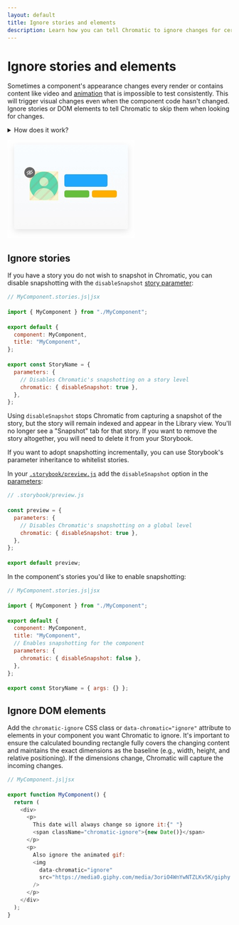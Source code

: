 ```yaml
---
layout: default
title: Ignore stories and elements
description: Learn how you can tell Chromatic to ignore changes for certain elements
---
```


# Ignore stories and elements

Sometimes a component's appearance changes every render or contains content like video and [animation](animations) that is impossible to test consistently. This will trigger visual changes even when the component code hasn't changed. Ignore stories or DOM elements to tell Chromatic to skip them when looking for changes.

<details>
<summary>How does it work?</summary>

Chromatic uses the rendered visual output at the pixel level to determine whether components' have changed.
It's important to ensure the calculated bounding rectangle fully covers the changing content and maintains the exact dimensions as the baseline (e.g., width, height, and relative positioning). Setting the `.chromatic-ignore` class or `[data-chromatic="ignore"]` attribute instructs the diffing algorithm to ignore the
pixels within the bounding rectangle of ignored elements.

</details>

![Ignore elements](img/ignore.jpg)

## Ignore stories

If you have a story you do not wish to snapshot in Chromatic, you can disable snapshotting with the
`disableSnapshot` [story parameter](https://storybook.js.org/docs/react/writing-stories/parameters#story-parameters):

```js
// MyComponent.stories.js|jsx

import { MyComponent } from "./MyComponent";

export default {
  component: MyComponent,
  title: "MyComponent",
};

export const StoryName = {
  parameters: {
    // Disables Chromatic's snapshotting on a story level
    chromatic: { disableSnapshot: true },
  },
};
```

<div class="aside">

Using `disableSnapshot` stops Chromatic from capturing a snapshot of the story, but the story will remain indexed and appear in the Library view. You'll no longer see a "Snapshot" tab for that story. If you want to remove the story altogether, you will need to delete it from your Storybook.

</div>

If you want to adopt snapshotting incrementally, you can use Storybook's parameter inheritance to whitelist stories.

In your [`.storybook/preview.js`](https://storybook.js.org/docs/react/configure/overview#configure-story-rendering) add the `disableSnapshot` option in the [parameters](https://storybook.js.org/docs/react/writing-stories/parameters#global-parameters):

```js
// .storybook/preview.js

const preview = {
  parameters: {
    // Disables Chromatic's snapshotting on a global level
    chromatic: { disableSnapshot: true },
  },
};

export default preview;
```

In the component's stories you'd like to enable snapshotting:

```js
// MyComponent.stories.js|jsx

import { MyComponent } from "./MyComponent";

export default {
  component: MyComponent,
  title: "MyComponent",
  // Enables snapshotting for the component
  parameters: {
    chromatic: { disableSnapshot: false },
  },
};

export const StoryName = { args: {} };
```

## Ignore DOM elements

Add the `chromatic-ignore` CSS class or `data-chromatic="ignore"` attribute to elements in your component you want
Chromatic to ignore. It's important to ensure the calculated bounding rectangle fully covers the changing content and maintains the exact dimensions as the baseline (e.g., width, height, and relative positioning). If the dimensions change, Chromatic will capture the incoming changes.

```js
// MyComponent.js|jsx

export function MyComponent() {
  return (
    <div>
      <p>
        This date will always change so ignore it:{" "}
        <span className="chromatic-ignore">{new Date()}</span>
      </p>
      <p>
        Also ignore the animated gif:
        <img
          data-chromatic="ignore"
          src="https://media0.giphy.com/media/3oriO4WnYwNTZLKv5K/giphy.gif"
        />
      </p>
    </div>
  );
}
```
